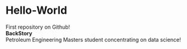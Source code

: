 # Hello-World
First repository on Github!<br>
__BackStory__ <br>
Petroleum Engineering Masters student concentrating on data science! 
